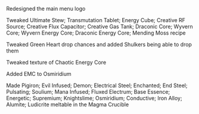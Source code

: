 Redesigned the main menu logo

Tweaked Ultimate Stew; Transmutation Tablet; Energy Cube; Creative RF Source; Creative Flux Capacitor; Creative Gas Tank; Draconic Core; Wyvern Core; Wyvern Energy Core; Draconic Energy Core; Mending Moss recipe

Tweaked Green Heart drop chances and added Shulkers being able to drop them

Tweaked texture of Chaotic Energy Core

Added EMC to Osmiridium

Made Pigiron; Evil Infused;  Demon; Electrical Steel; Enchanted; End Steel; Pulsating; Soulium; Mana Infused; Fluxed Electrum; Base Essence; Energetic; Supremium; Knightslime; Osmiridium; Conductive;  Iron Alloy; Alumite; Ludicrite meltable in the Magma Crucible
